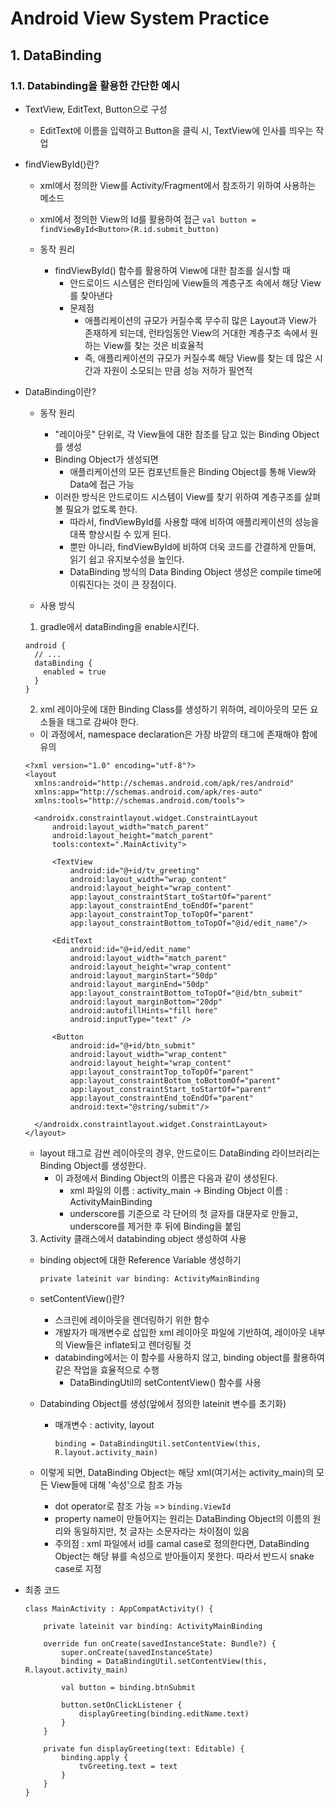 # Android View System Practice

## 1. DataBinding

### 1.1. Databinding을 활용한 간단한 예시

* TextView, EditText, Button으로 구성
  * EditText에 이름을 입력하고 Button을 클릭 시, TextView에 인사를 띄우는 작업

* findViewById()란?
  
  * xml에서 정의한 View를 Activity/Fragment에서 참조하기 위하여 사용하는 메소드
  * xml에서 정의한 View의 Id를 활용하여 접근
    `val button = findViewById<Button>(R.id.submit_button)`
  
  * 동작 원리
  
    * findViewById() 함수를 활용하여 View에 대한 참조를 실시할 때
      * 안드로이드 시스템은 런타임에 View들의 계층구조 속에서 해당 View를 찾아낸다
      * 문제점
        * 애플리케이션의 규모가 커질수록 무수히 많은 Layout과 View가 존재하게 되는데, 런타임동안 View의 거대한 계층구조 속에서 원하는 View를 찾는 것은 비효율적
        * 즉, 애플리케이션의 규모가 커질수록 해당 View를 찾는 데 많은 시간과 자원이 소모되는 만큼 성능 저하가 필연적
        
* DataBinding이란?

  * 동작 원리

    * "레이아웃" 단위로, 각 View들에 대한 참조를 담고 있는 Binding Object를 생성
    * Binding Object가 생성되면
      * 애플리케이션의 모든 컴포넌트들은 Binding Object를 통해 View와 Data에 접근 가능
    * 이러한 방식은 안드로이드 시스템이 View를 찾기 위하여 계층구조를 살펴볼 필요가 없도록 한다.
      * 따라서, findViewById를 사용할 때에 비하여 애플리케이션의 성능을 대폭 향상시킬 수 있게 된다.
      * 뿐만 아니라, findViewById에 비하여 더욱 코드를 간결하게 만들며, 읽기 쉽고 유지보수성을 높인다.
      * DataBinding 방식의 Data Binding Object 생성은 compile time에 이뤄진다는 것이 큰 장점이다.
      
  * 사용 방식
    
  1. gradle에서 dataBinding을 enable시킨다.
  
    ```
    android {
      // ...
      dataBinding {
        enabled = true
      }
    }
    ```
  
  2. xml 레이아웃에 대한 Binding Class를 생성하기 위하여, 레이아웃의 모든 요소들을 <layout> 태그로 감싸야 한다.

    * 이 과정에서, namespace declaration은 가장 바깥의 태그에 존재해야 함에 유의  

    ```
    <?xml version="1.0" encoding="utf-8"?>
    <layout
      xmlns:android="http://schemas.android.com/apk/res/android"
      xmlns:app="http://schemas.android.com/apk/res-auto"
      xmlns:tools="http://schemas.android.com/tools">
  
      <androidx.constraintlayout.widget.ConstraintLayout
          android:layout_width="match_parent"
          android:layout_height="match_parent"
          tools:context=".MainActivity">
  
          <TextView
              android:id="@+id/tv_greeting"
              android:layout_width="wrap_content"
              android:layout_height="wrap_content"
              app:layout_constraintStart_toStartOf="parent"
              app:layout_constraintEnd_toEndOf="parent"
              app:layout_constraintTop_toTopOf="parent"
              app:layout_constraintBottom_toTopOf="@id/edit_name"/>
  
          <EditText
              android:id="@+id/edit_name"
              android:layout_width="match_parent"
              android:layout_height="wrap_content"
              android:layout_marginStart="50dp"
              android:layout_marginEnd="50dp"
              app:layout_constraintBottom_toTopOf="@id/btn_submit"
              android:layout_marginBottom="20dp"
              android:autofillHints="fill here"
              android:inputType="text" />
  
          <Button
              android:id="@+id/btn_submit"
              android:layout_width="wrap_content"
              android:layout_height="wrap_content"
              app:layout_constraintTop_toTopOf="parent"
              app:layout_constraintBottom_toBottomOf="parent"
              app:layout_constraintStart_toStartOf="parent"
              app:layout_constraintEnd_toEndOf="parent"
              android:text="@string/submit"/>
  
      </androidx.constraintlayout.widget.ConstraintLayout>
    </layout>
  
    ```
  
    * layout 태그로 감싼 레이아웃의 경우, 안드로이드 DataBinding 라이브러리는 Binding Object를 생성한다.
      * 이 과정에서 Binding Object의 이름은 다음과 같이 생성된다.
        * xml 파일의 이름 : activity_main -> Binding Object 이름 : ActivityMainBinding
        * underscore를 기준으로 각 단어의 첫 글자를 대문자로 만들고, underscore를 제거한 후 뒤에 Binding을 붙임

  3. Activity 클래스에서 databinding object 생성하여 사용

  * binding object에 대한 Reference Variable 생성하기
  
    `private lateinit var binding: ActivityMainBinding`

  * setContentView()란?
    * 스크린에 레이아웃을 렌더링하기 위한 함수
    * 개발자가 매개변수로 삽입한 xml 레이아웃 파일에 기반하여, 레이아웃 내부의 View들은 inflate되고 렌더링될 것
    * databinding에서는 이 함수를 사용하지 않고, binding object를 활용하여 같은 작업을 효율적으로 수행
      * DataBindingUtil의 setContentView() 함수를 사용
  
  * Databinding Object를 생성(앞에서 정의한 lateinit 변수를 초기화)
  
    * 매개변수 : activity, layout
  
      `binding = DataBindingUtil.setContentView(this, R.layout.activity_main)`
  
  * 이렇게 되면, DataBinding Object는 해당 xml(여기서는 activity_main)의 모든 View들에 대해 '속성'으로 참조 가능
    * dot operator로 참조 가능 => `binding.ViewId`
    * property name이 만들어지는 원리는 DataBinding Object의 이름의 원리와 동일하지만, 첫 글자는 소문자라는 차이점이 있음
    * 주의점 : xml 파일에서 id를 camal case로 정의한다면, DataBinding Object는 해당 뷰를 속성으로 받아들이지 못한다. 따라서 반드시 snake case로 지정
    
* 최종 코드

    ```
    class MainActivity : AppCompatActivity() {

        private lateinit var binding: ActivityMainBinding
    
        override fun onCreate(savedInstanceState: Bundle?) {
            super.onCreate(savedInstanceState)
            binding = DataBindingUtil.setContentView(this, R.layout.activity_main)
    
            val button = binding.btnSubmit
    
            button.setOnClickListener {
                displayGreeting(binding.editName.text)
            }
        }
    
        private fun displayGreeting(text: Editable) {
            binding.apply {
                tvGreeting.text = text
            }
        }
    }
    ```
